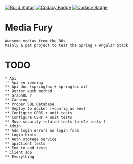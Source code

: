 
[![Build Status](https://travis-ci.org/prevostc/mediafury.svg?branch=master)](https://travis-ci.org/prevostc/mediafury)
[![Codacy Badge](https://api.codacy.com/project/badge/Grade/a136c8d294e340969294358ec51ef3c0)](https://www.codacy.com/app/prevostc/mediafury?utm_source=github.com&amp;utm_medium=referral&amp;utm_content=prevostc/mediafury&amp;utm_campaign=Badge_Grade)
[![Codacy Badge](https://api.codacy.com/project/badge/Coverage/a136c8d294e340969294358ec51ef3c0)](https://www.codacy.com/app/prevostc/mediafury?utm_source=github.com&utm_medium=referral&utm_content=prevostc/mediafury&utm_campaign=Badge_Coverage)


Media Fury
==========

    Awesome medias from the 80s
    Mainly a pet project to test the Spring + Angular Stack

TODO
====

    * Api
    ** Api versonning
    ** Api doc (springfox + springfox ui)
    ** Better auth method
    ** GraphQL ?
    ** Caching
    ** Proper SQL Database
    ** Deploy to docker (+config as env)
    ** Configure CORS + unit tests
    ** Configure CSRF + unit tests
    ** Move security-related tests to e2e tests ?
    * Admin
    ** Add login errors on login form
    ** Login hints
    ** Auth storage service
    ** apiClient tests
    ** End to end tests
    * Client app
    ** Everything
